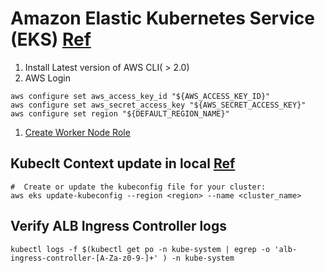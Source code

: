 # Amazon Elastic Kubernetes Service (EKS) [Ref](https://support.atlassian.com/bitbucket-cloud/docs/deploy-to-aws-eks-kubernetes/)

1. Install Latest version of AWS CLI( > 2.0)
2. AWS Login

  ```
  aws configure set aws_access_key_id "${AWS_ACCESS_KEY_ID}"
  aws configure set aws_secret_access_key "${AWS_SECRET_ACCESS_KEY}"
  aws configure set region "${DEFAULT_REGION_NAME}"
  
  ```

1. [Create Worker Node Role](https://docs.aws.amazon.com/eks/latest/userguide/create-node-role.html#create-worker-node-role)

## Kubeclt Context update in local [Ref](https://docs.aws.amazon.com/eks/latest/userguide/create-kubeconfig.html)

```shell
#  Create or update the kubeconfig file for your cluster:
aws eks update-kubeconfig --region <region> --name <cluster_name>

```

## Verify ALB Ingress Controller logs

```
kubectl logs -f $(kubectl get po -n kube-system | egrep -o 'alb-ingress-controller-[A-Za-z0-9-]+' ) -n kube-system
```
